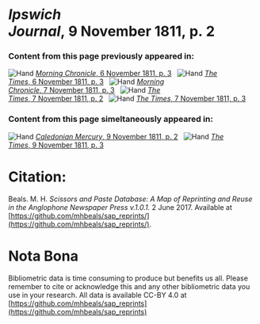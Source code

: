 # *Ipswich Journal*, 9 November 1811, p. 2  
  
### Content from this page previously appeared in:  
![Hand](http://scissorsandpaste.net/wp-content/uploads/2017/06/smallhandpointer.png) [*Morning Chronicle*, 6 November 1811, p. 3](https://mhbeals.github.io/sap_html/Morning-Chronicle/Morning-Chronicle-6-November-1811-p-3)  
![Hand](http://scissorsandpaste.net/wp-content/uploads/2017/06/smallhandpointer.png) [*The Times*, 6 November 1811, p. 3](https://mhbeals.github.io/sap_html/The-Times/The-Times-6-November-1811-p-3)  
![Hand](http://scissorsandpaste.net/wp-content/uploads/2017/06/smallhandpointer.png) [*Morning Chronicle*, 7 November 1811, p. 3](https://mhbeals.github.io/sap_html/Morning-Chronicle/Morning-Chronicle-7-November-1811-p-3)  
![Hand](http://scissorsandpaste.net/wp-content/uploads/2017/06/smallhandpointer.png) [*The Times*, 7 November 1811, p. 2](https://mhbeals.github.io/sap_html/The-Times/The-Times-7-November-1811-p-2)  
![Hand](http://scissorsandpaste.net/wp-content/uploads/2017/06/smallhandpointer.png) [*The Times*, 7 November 1811, p. 3](https://mhbeals.github.io/sap_html/The-Times/The-Times-7-November-1811-p-3)  
  
### Content from this page simeltaneously appeared in:  
![Hand](http://scissorsandpaste.net/wp-content/uploads/2017/06/smallhandpointer.png) [*Caledonian Mercury*, 9 November 1811, p. 2](https://mhbeals.github.io/sap_html/Caledonian-Mercury/Caledonian-Mercury-9-November-1811-p-2)  
![Hand](http://scissorsandpaste.net/wp-content/uploads/2017/06/smallhandpointer.png) [*The Times*, 9 November 1811, p. 3](https://mhbeals.github.io/sap_html/The-Times/The-Times-9-November-1811-p-3)  


# Citation: 

Beals. M. H. *Scissors and Paste Database: A Map of Reprinting and Reuse in the Anglophone Newspaper Press v.1.0.1.* 2 June 2017. Available at [https://github.com/mhbeals/sap_reprints/](https://github.com/mhbeals/sap_reprints/). 

# Nota Bona

Bibliometric data is time consuming to produce but benefits us all. Please remember to cite or acknowledge this and any other bibliometric data you use in your research. All data is available CC-BY 4.0 at [https://github.com/mhbeals/sap_reprints](https://github.com/mhbeals/sap_reprints)